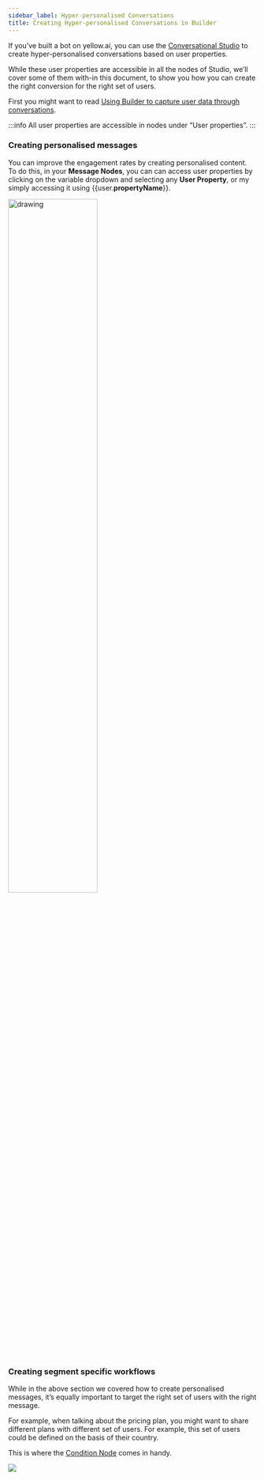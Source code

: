 ```yaml
---
sidebar_label: Hyper-personalised Conversations
title: Creating Hyper-personalised Conversations in Builder
---
```


If you’ve built a bot on yellow.ai, you can use the [Conversational Studio](https://docs.yellow.ai/docs/platform_concepts/studio/overview) to create hyper-personalised conversations based on user properties.

While these user properties are accessible in all the nodes of Studio, we’ll cover some of them with-in this document, to show you how you can create the right conversion for the right set of users.

First you might want to read [Using Builder to capture user data through conversations](https://docs.yellow.ai/docs/platform_concepts/engagement/cdp/enriching_user_profiles/builder_capture_data).

:::info
All user properties are accessible in nodes under “User properties”.
:::

### Creating personalised messages
You can improve the engagement rates by creating personalised content. To do this, in your **Message Nodes**, you can can access user properties by clicking on the variable dropdown and selecting any **User Property**, or my simply accessing it using {{user.**propertyName**}}.

<img src="https://i.imgur.com/Mebonpy.png" alt="drawing" width="60%"/>


### Creating segment specific workflows

While in the above section we covered how to create personalised messages, it’s equally important to target the right set of users with the right message.

For example, when talking about the pricing plan, you might want to share different plans with different set of users. For example, this set of users could be defined on the basis of their country.

This is where the [Condition Node](https://docs.yellow.ai/docs/platform_concepts/studio/build/nodes/logic-nodes#1-if--condition) comes in handy.

![](https://i.imgur.com/h75l167.png)
